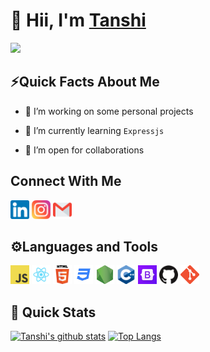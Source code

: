 # 👋 Hii, I'm [Tanshi](https://tanshinayak.github.io) 
[<img src="https://komarev.com/ghpvc/?username=tanshinayak&label=Profile+Views&color=2e8b57&style=flat" />](https://github.com/tanshinayak)

<!--
**tanshinayak/tanshinayak** is a ✨ _special_ ✨ repository because its `README.md` (this file) appears on your GitHub profile.

Here are some ideas to get you started:

- 🔭 I’m currently working on ...
- 🌱 I’m currently learning ...
- 👯 I’m looking to collaborate on ...
- 🤔 I’m looking for help with ...
- 💬 Ask me about ...
- 📫 How to reach me: ...
- 😄 Pronouns: ...
- ⚡ Fun fact: ...
-->
   ## ⚡Quick Facts About Me

- 🔭 I’m working on some personal projects

- 🌱 I’m currently learning `Expressjs`

- 👯 I’m open for collaborations 

## Connect With Me
<a href="https://www.linkedin.com/in/tanshi-nayak-955508176/"><img src="/images/linkedin.png" alt="alt text" width="30px" height="30px"></a>  <a href="https://www.instagram.com/tanshi_nayak/"><img src="/images/instagram.png" alt="alt text" width="30px" height="30px"></a>  <a href="mailto:tanshitn@gmail.com"><img src="/images/gmail.png" alt="alt text" width="30px" height="30px"></a>  

## ⚙️Languages and Tools
<img src="/images/javascript.png" alt="alt text" width="30px" height="30px">  <img src="/images/react.png" alt="alt text" width="30px" height="30px">  <img src="/images/html.png" alt="alt text" width="30px" height="30px">  <img src="/images/css.png" alt="alt text" width="30px" height="30px">  <img src="/images/node.png" alt="alt text" width="30px" height="30px">  <img src="/images/cpp.png" alt="alt text" width="30px" height="30px">  <img src="/images/bootstrap.png" alt="alt text" width="30px" height="30px">  <img src="/images/github.png" alt="alt text" width="30px" height="30px">  <img src="/images/git.png" alt="alt text" width="30px" height="30px">


## 🚀 Quick Stats
[![Tanshi's github stats](https://github-readme-stats.vercel.app/api?username=tanshinayak&show_icons=true&theme=radical)](https://github.com/tanshinayak/github-readme-stats)
[![Top Langs](https://github-readme-stats.vercel.app/api/top-langs/?username=tanshinayak&layout=compact&theme=radical)](https://github.com/tanshinayak/github-readme-stats)

